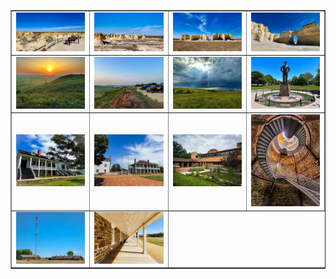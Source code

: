 <table align=center border="1">

<tr>

<td width="250"> <img src="../pics/ks_101.jpg" width="240" border=0 alt=""></img> </td>
<td width="250"> <img src="../pics/ks_102.jpg" width="240" border=0 alt=""></img> </td>
<td width="250"> <img src="../pics/ks_103.jpg" width="240" border=0 alt=""></img> </td>
<td width="250"> <img src="../pics/ks_104.jpg" width="240" border=0 alt=""></img> </td>

</tr>

<tr>

<td width="250"> <img src="../pics/ks_201.JPG" width="240" border=0 alt=""></img> </td>
<td width="250"> <img src="../pics/ks_202.JPG" width="240" border=0 alt=""></img> </td>
<td width="250"> <img src="../pics/ks_203.JPG" width="240" border=0 alt=""></img> </td>
<td width="250"> <img src="../pics/ks_204.jpg" width="240" border=0 alt=""></img> </td>

</tr>

<tr>

<td width="250"> <img src="../pics/ks_301.jpg" width="240" border=0 alt=""></img> </td>
<td width="250"> <img src="../pics/ks_302.jpg" width="240" border=0 alt=""></img> </td>
<td width="250"> <img src="../pics/ks_303.jpg" width="240" border=0 alt=""></img> </td>
<td width="250"> <img src="../pics/ks_304.jpg" width="240" border=0 alt=""></img> </td>

</tr>

<tr>

<td width="250"> <img src="../pics/ks_401.jpg" width="240" border=0 alt=""></img> </td>
<td width="250"> <img src="../pics/ks_402.jpg" heght="135" border=0 alt=""></img> </td>

</tr>


</table>